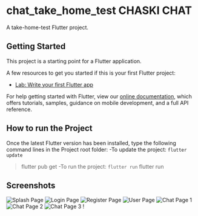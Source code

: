 # chat_take_home_test CHASKI CHAT

A take-home-test Flutter project.

## Getting Started

This project is a starting point for a Flutter application.


A few resources to get you started if this is your first Flutter project:

- [Lab: Write your first Flutter app](https://flutter.dev/docs/get-started/codelab)

For help getting started with Flutter, view our
[online documentation](https://flutter.dev/docs), which offers tutorials,
samples, guidance on mobile development, and a full API reference.

## How to run the Project

Once the latest Flutter version has been installed, type the following command lines in the Project root folder:
-To update the project: `flutter update`
> flutter pub get
-To run the project: `flutter run`
> flutter run

## Screenshots

![Splash Page](screen_shots/01_splash_screen.png)
![Login Page](screen_shots/02_login_screen.png)
![Register Page](screen_shots/03_register_screen.png)
![User Page](screen_shots/04_user_screen.png)
![Chat Page 1](screen_shots/05_chat_screen_01.png)
![Chat Page 2](screen_shots/06_chat_screen_02.png)
![Chat Page 3](screen_shots/07_chat_screen_03.png)
!
